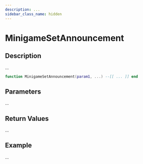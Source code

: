 ```yaml
---
description: ...
sidebar_class_name: hidden
---
```


# MinigameSetAnnouncement

## Description

...

```lua
function MinigameSetAnnouncement(param1, ...) --[[ ... ]] end
```

## Parameters

...

## Return Values

...

## Example

...

